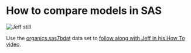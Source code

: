 # How to compare models in SAS 

![Jeff still](https://img.youtube.com/vi/jRr3yrRKZp4/0.jpg)

Use the [organics.sas7bdat](organics.sas7bdat) data set to [follow along with Jeff in his How To video](https://www.youtube.com/watch?v=jRr3yrRKZp4).

